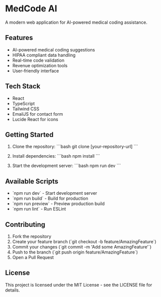 # MedCode AI

A modern web application for AI-powered medical coding assistance.

## Features

- AI-powered medical coding suggestions
- HIPAA compliant data handling
- Real-time code validation
- Revenue optimization tools
- User-friendly interface

## Tech Stack

- React
- TypeScript
- Tailwind CSS
- EmailJS for contact form
- Lucide React for icons

## Getting Started

1. Clone the repository:
\`\`\`bash
git clone [your-repository-url]
\`\`\`

2. Install dependencies:
\`\`\`bash
npm install
\`\`\`

3. Start the development server:
\`\`\`bash
npm run dev
\`\`\`

## Available Scripts

- \`npm run dev\` - Start development server
- \`npm run build\` - Build for production
- \`npm run preview\` - Preview production build
- \`npm run lint\` - Run ESLint

## Contributing

1. Fork the repository
2. Create your feature branch (\`git checkout -b feature/AmazingFeature\`)
3. Commit your changes (\`git commit -m 'Add some AmazingFeature'\`)
4. Push to the branch (\`git push origin feature/AmazingFeature\`)
5. Open a Pull Request

## License

This project is licensed under the MIT License - see the LICENSE file for details.